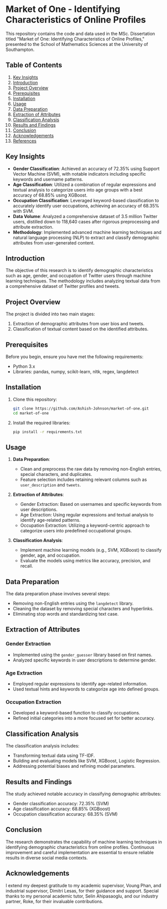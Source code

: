 # Market of One - Identifying Characteristics of Online Profiles

This repository contains the code and data used in the MSc. Dissertation titled "Market of One: Identifying Characteristics of Online Profiles," presented to the School of Mathematics Sciences at the University of Southampton.

## Table of Contents

1. [Key Insights](#key-insights)
2. [Introduction](#introduction)
3. [Project Overview](#project-overview)
4. [Prerequisites](#prerequisites)
5. [Installation](#installation)
6. [Usage](#usage)
7. [Data Preparation](#data-preparation)
8. [Extraction of Attributes](#extraction-of-attributes)
9. [Classification Analysis](#classification-analysis)
10. [Results and Findings](#results-and-findings)
11. [Conclusion](#conclusion)
12. [Acknowledgements](#acknowledgements)
13. [References](#references)

## Key Insights

- **Gender Classification**: Achieved an accuracy of 72.35% using Support Vector Machine (SVM), with notable indicators including specific keywords and username patterns.
- **Age Classification**: Utilized a combination of regular expressions and textual analysis to categorize users into age groups with a best accuracy of 68.85% using XGBoost.
- **Occupation Classification**: Leveraged keyword-based classification to accurately identify user occupations, achieving an accuracy of 68.35% with SVM.
- **Data Volume**: Analyzed a comprehensive dataset of 3.5 million Twitter users, distilled down to 118,640 cases after rigorous preprocessing and attribute extraction.
- **Methodology**: Implemented advanced machine learning techniques and natural language processing (NLP) to extract and classify demographic attributes from user-generated content.

## Introduction

The objective of this research is to identify demographic characteristics such as age, gender, and occupation of Twitter users through machine learning techniques. The methodology includes analyzing textual data from a comprehensive dataset of Twitter profiles and tweets.

## Project Overview

The project is divided into two main stages:
1. Extraction of demographic attributes from user bios and tweets.
2. Classification of textual content based on the identified attributes.

## Prerequisites

Before you begin, ensure you have met the following requirements:
- Python 3.x
- Libraries: pandas, numpy, scikit-learn, nltk, regex, langdetect

## Installation

1. Clone this repository:
    ```bash
    git clone https://github.com/Ashish-Johnson/market-of-one.git
    cd market-of-one
    ```

2. Install the required libraries:
    ```bash
    pip install -r requirements.txt
    ```

## Usage

1. **Data Preparation**:
    - Clean and preprocess the raw data by removing non-English entries, special characters, and duplicates.
    - Feature selection includes retaining relevant columns such as `user_description` and `tweets`.

2. **Extraction of Attributes**:
    - Gender Extraction: Based on usernames and specific keywords from user descriptions.
    - Age Extraction: Using regular expressions and textual analysis to identify age-related patterns.
    - Occupation Extraction: Utilizing a keyword-centric approach to categorize users into predefined occupational groups.

3. **Classification Analysis**:
    - Implement machine learning models (e.g., SVM, XGBoost) to classify gender, age, and occupation.
    - Evaluate the models using metrics like accuracy, precision, and recall.

## Data Preparation

The data preparation phase involves several steps:
- Removing non-English entries using the `langdetect` library.
- Cleaning the dataset by removing special characters and hyperlinks.
- Eliminating stop words and standardizing text case.

## Extraction of Attributes

### Gender Extraction
- Implemented using the `gender_guesser` library based on first names.
- Analyzed specific keywords in user descriptions to determine gender.

### Age Extraction
- Employed regular expressions to identify age-related information.
- Used textual hints and keywords to categorize age into defined groups.

### Occupation Extraction
- Developed a keyword-based function to classify occupations.
- Refined initial categories into a more focused set for better accuracy.

## Classification Analysis

The classification analysis includes:
- Transforming textual data using TF-IDF.
- Building and evaluating models like SVM, XGBoost, Logistic Regression.
- Addressing potential biases and refining model parameters.

## Results and Findings

The study achieved notable accuracy in classifying demographic attributes:
- Gender classification accuracy: 72.35% (SVM)
- Age classification accuracy: 68.85% (XGBoost)
- Occupation classification accuracy: 68.35% (SVM)

## Conclusion

The research demonstrates the capability of machine learning techniques in identifying demographic characteristics from online profiles. Continuous improvement and careful implementation are essential to ensure reliable results in diverse social media contexts.

## Acknowledgements

I extend my deepest gratitude to my academic supervisor, Voung Phan, and industrial supervisor, Dimitri Lesas, for their guidance and support. Special thanks to my personal academic tutor, Selin Ahipasaoglu, and our industry partner, Roke, for their invaluable contributions.

